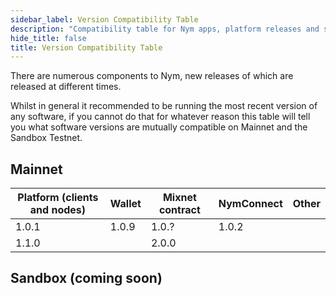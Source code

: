 ```yaml
---
sidebar_label: Version Compatibility Table  
description: "Compatibility table for Nym apps, platform releases and smart contracts"
hide_title: false 
title: Version Compatibility Table
---
```


There are numerous components to Nym, new releases of which are released at different times. 

Whilst in general it recommended to be running the most recent version of any software, if you cannot do that for whatever reason this table will tell you what software versions are mutually compatible on Mainnet and the Sandbox Testnet. 

## Mainnet

| Platform (clients and nodes) | Wallet | Mixnet contract | NymConnect  | Other |
| ---------------------------- | ------ | --------------- | ----------- | ----- |    
| 1.0.1                        | 1.0.9  | 1.0.?           | 1.0.2       |       | 
| 1.1.0                        |        | 2.0.0           |             |       | 

## Sandbox (coming soon)
